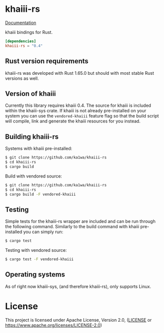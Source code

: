 # khaiii-rs
[Documentation](https://docs.rs/khaiii-rs)

khaiii bindings for Rust.

```toml
[dependencies]
khaiii-rs = "0.4"
```

## Rust version requirements
khaiii-rs was developed with Rust 1.65.0 but should with most stable Rust versions as well.

## Version of khaiii
Currently this library requires khaiii 0.4. The source for khaiii is
included within the khaiii-sys crate. If khaiii is not already pre-installed on your system you can use the `vendored-khaiii` feature flag so that the build script will compile, link and generate the khaiii resources for you instead.

## Building khaiii-rs
Systems with khaiii pre-installed:
```sh
$ git clone https://github.com/ka1wa/khaiii-rs
$ cd khaiii-rs
$ cargo build
```

Build with vendored source:
```sh
$ git clone https://github.com/ka1wa/khaiii-rs
$ cd khaiii-rs
$ cargo build -F vendored-khaiii
```

## Testing
Simple tests for the khaiii-rs wrapper are included and can be run through the following command. Similarly to the build command with khaiii pre-installed you can simply run:
```sh
$ cargo test
```

Testing with vendored source: 
```sh
$ cargo test -F vendored-khaiii
```

## Operating systems
As of right now khaiii-sys, (and therefore khaiii-rs), only supports Linux.

# License
This project is licensed under Apache License, Version 2.0, ([LICENSE](LICENSE) or
  https://www.apache.org/licenses/LICENSE-2.0)
